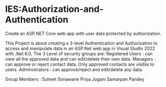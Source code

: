 # IES:Authorization-and-Authentication
Create an ASP.NET Core web app with user data protected by authorization.

This Project is about creating a 3-level Authentication and Authorization to access and manipulate data in an ASP.Net web app in Visual Studio 2022 with .Net 6.0,
The 3 Level of security groups are:
Registered Users : can view all the approved data and can edit/delete their own data.
Managers : can approve or reject contact data. Only approved contacts are visible to users.
Administrators : can approve/reject and edit/delete any data.


Group Members : Suheet Sonawane
Priya Jogani
Samarpan Pandey

